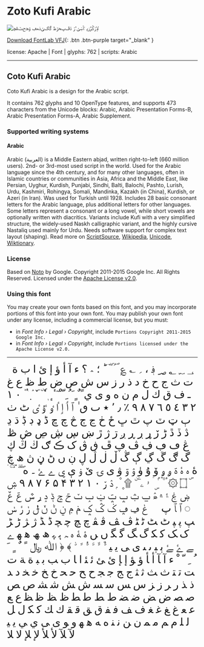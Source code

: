

# Zoto Kufi Arabic

![ﻹݬݣڙﺯﭘ ﹾﺂښێﹲۯ ۮڦﭖﺤﮌظ ڰګﺊذﮭڢ ۉﺠحﭧﭭﭽ](images/zoto-kufiarabic.svg)

[Download FontLab VFJ](https://downgit.github.io/#/home?url=https://github.com/fontlabcom/getgo-fonts/blob/main/getgo-fonts/apache/zotosans/zoto-kufiarabic.ttf){: .btn .btn-purple target="_blank" }

license: Apache \| Font \| glyphs: 762 \| scripts: Arabic

---


## Coto Kufi Arabic

Coto Kufi Arabic is a design for the Arabic script.

It contains 762 glyphs and 10 OpenType features, and supports 473 characters from the Unicode blocks: Arabic, Arabic Presentation Forms-B, Arabic Presentation Forms-A, Arabic Supplement.


### Supported writing systems


#### Arabic

Arabic (العربية) is a Middle Eastern abjad, written right-to-left (660 million users). 2nd- or 3rd-most used script in the world. Used for the Arabic language since the 4th century, and for many other languages, often in Islamic countries or communities in Asia, Africa and the Middle East, like Persian, Uyghur, Kurdish, Punjabi, Sindhi, Balti, Balochi, Pashto, Lurish, Urdu, Kashmiri, Rohingya, Somali, Mandinka, Kazakh (in China), Kurdish, or Azeri (in Iran). Was used for Turkish until 1928. Includes 28 basic consonant letters for the Arabic language, plus additional letters for other languages. Some letters represent a consonant or a long vowel, while short vowels are optionally written with diacritics. Variants include Kufi with a very simplified structure, the widely-used Naskh calligraphic variant, and the highly cursive Nastaliq used mainly for Urdu. Needs software support for complex text layout (shaping). Read more on [ScriptSource](https://scriptsource.org/scr/Arab), [Wikipedia](https://en.wikipedia.org/wiki/ISO_15924:Arab), [Unicode](https://www.unicode.org/versions/Unicode13.0.0/ch09.pdf#G20596), [Wiktionary](https://en.wiktionary.org/wiki/Category:Arabic_script).


### License

Based on [Noto](https://github.com/notofonts) by Google. Copyright 2011-2015 Google Inc. All Rights Reserved. Licensed under the [Apache License v2.0](https://www.apache.org/licenses/LICENSE-2.0.txt).

### Using this font

You may create your own fonts based on this font, and you may incorporate portions of this font into your own font. You may publish your own font under any license, including a commercial license, but you must:

- in _Font Info › Legal › Copyright_, include `Portions Copyright 2011-2015 Google Inc.`
- in _Font Info › Legal › Copyright_, include `Portions licensed under the Apache License v2.0.`


---

<div style="font-family: Zoto Kufi Arabic; font-size: 2em;">
       ؀ ؁ ؂ ؃ ؋ ، ؍ ؎ ؏ ؐ ؑ ؒ ؓ ؔ ؕ ؛ ؞ ؟ ء آ أ ؤ إ ئ ا ب ة ت ث ج ح خ د ذ ر ز س ش ص ض ط ظ ع غ ـ ف ق ك ل م ن ه و ى ي ً ٌ ٍ َ ُ ِ ّ ْ ٓ ٔ ٕ ٖ ٗ ٘ ٙ ٚ ٛ ٜ ٝ ٞ ٠ ١ ٢ ٣ ٤ ٥ ٦ ٧ ٨ ٩ ٪ ٫ ٬ ٭ ٮ ٯ ٰ ٱ ٲ ٳ ٵ ٶ ٷ ٸ ٹ ٺ ٻ ټ ٽ پ ٿ ڀ ځ ڂ ڃ ڄ څ چ ڇ ڈ ډ ڊ ڋ ڌ ڍ ڎ ڏ ڐ ڑ ڒ ړ ڔ ڕ ږ ڗ ژ ڙ ښ ڛ ڜ ڝ ڞ ڟ ڠ ڡ ڢ ڣ ڤ ڥ ڦ ڧ ڨ ک ڪ ګ ڬ ڭ ڮ گ ڰ ڱ ڲ ڳ ڴ ڵ ڶ ڷ ڸ ڹ ں ڻ ڼ ڽ ھ ڿ ۀ ہ ۂ ۃ ۄ ۅ ۆ ۇ ۈ ۉ ۊ ۋ ی ۍ ێ ۏ ې ۑ ے ۓ ۔ ە ۖ ۗ ۘ ۙ ۚ ۛ ۜ ۝ ۞ ۟ ۠ ۡ ۢ ۣ ۤ ۥ ۦ ۧ ۨ ۩ ۪ ۫ ۭ ۮ ۯ ۰ ۱ ۲ ۳ ۴ ۵ ۶ ۷ ۸ ۹ ۺ ۻ ۼ ۽ ۾ ۿ ݐ ݑ ݒ ݓ ݔ ݕ ݖ ݗ ݘ ݙ ݚ ݛ ݜ ݝ ݞ ݟ ݠ ݡ ݢ ݣ ݤ ݥ ݦ ݧ ݨ ݩ ݪ ݫ ݬ ݭ ​ ‌ ‍ ‎ ‏ ◌ ﭐ ﭑ ﭖ ﭗ ﭘ ﭙ ﭦ ﭧ ﭨ ﭩ ﭪ ﭫ ﭬ ﭭ ﭺ ﭻ ﭼ ﭽ ﮈ ﮉ ﮊ ﮋ ﮌ ﮍ ﮎ ﮏ ﮐ ﮑ ﮒ ﮓ ﮔ ﮕ ﮞ ﮟ ﮤ ﮥ ﮦ ﮧ ﮨ ﮩ ﮪ ﮫ ﮬ ﮭ ﮮ ﮯ ﮰ ﮱ ﯦ ﯧ ﯨ ﯩ ﯼ ﯽ ﯾ ﯿ ﱞ ﱟ ﱠ ﱡ ﱢ ﱣ ﴾ ﴿ ﷲ ﷼ ﹰ ﹲ ﹴ ﹶ ﹸ ﹺ ﹼ ﹾ ﺀ ﺁ ﺂ ﺃ ﺄ ﺅ ﺆ ﺇ ﺈ ﺉ ﺊ ﺋ ﺌ ﺍ ﺎ ﺏ ﺐ ﺑ ﺒ ﺓ ﺔ ﺕ ﺖ ﺗ ﺘ ﺙ ﺚ ﺛ ﺜ ﺝ ﺞ ﺟ ﺠ ﺡ ﺢ ﺣ ﺤ ﺥ ﺦ ﺧ ﺨ ﺩ ﺪ ﺫ ﺬ ﺭ ﺮ ﺯ ﺰ ﺱ ﺲ ﺳ ﺴ ﺵ ﺶ ﺷ ﺸ ﺹ ﺺ ﺻ ﺼ ﺽ ﺾ ﺿ ﻀ ﻁ ﻂ ﻃ ﻄ ﻅ ﻆ ﻇ ﻈ ﻉ ﻊ ﻋ ﻌ ﻍ ﻎ ﻏ ﻐ ﻑ ﻒ ﻓ ﻔ ﻕ ﻖ ﻗ ﻘ ﻙ ﻚ ﻛ ﻜ ﻝ ﻞ ﻟ ﻠ ﻡ ﻢ ﻣ ﻤ ﻥ ﻦ ﻧ ﻨ ﻩ ﻪ ﻫ ﻬ ﻭ ﻮ ﻯ ﻰ ﻱ ﻲ ﻳ ﻴ ﻵ ﻶ ﻷ ﻸ ﻹ ﻺ ﻻ ﻼ ﻿
</div>

